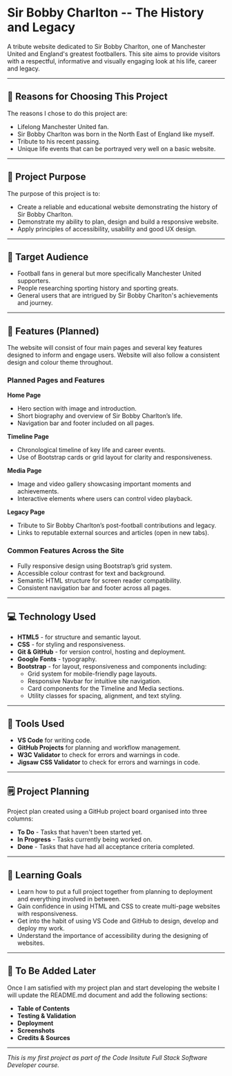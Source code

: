 # Sir Bobby Charlton -- The History and Legacy

A tribute website dedicated to Sir Bobby Charlton, one of Manchester United and England's greatest footballers.
This site aims to provide visitors with a respectful, informative and visually engaging look at his life, career and legacy.

---

## 💬 Reasons for Choosing This Project

The reasons I chose to do this project are:
- Lifelong Manchester United fan.
- Sir Bobby Charlton was born in the North East of England like myself.
- Tribute to his recent passing.
- Unique life events that can be portrayed very well on a basic website.

---

## 🎯 Project Purpose

The purpose of this project is to:
- Create a reliable and educational website demonstrating the history of Sir Bobby Charlton.
- Demonstrate my ability to plan, design and build a responsive website.
- Apply principles of accessibility, usability and good UX design.

---

## 👥 Target Audience

- Football fans in general but more specifically Manchester United supporters.
- People researching sporting history and sporting greats.
- General users that are intrigued by Sir Bobby Charlton's achievements and journey.

---

## 🧩 Features (Planned)

The website will consist of four main pages and several key features designed to inform and engage users. Website will also follow a consistent design and colour theme throughout.

### Planned Pages and Features

**Home Page**

- Hero section with image and introduction.
- Short biography and overview of Sir Bobby Charlton’s life.
- Navigation bar and footer included on all pages.

**Timeline Page**

- Chronological timeline of key life and career events.
- Use of Bootstrap cards or grid layout for clarity and responsiveness.

**Media Page**

- Image and video gallery showcasing important moments and achievements.
- Interactive elements where users can control video playback.

**Legacy Page**

- Tribute to Sir Bobby Charlton’s post-football contributions and legacy.
- Links to reputable external sources and articles (open in new tabs).

### Common Features Across the Site
- Fully responsive design using Bootstrap’s grid system.
- Accessible colour contrast for text and background.
- Semantic HTML structure for screen reader compatibility.
- Consistent navigation bar and footer across all pages.

---

## 💻 Technology Used

- **HTML5** - for structure and semantic layout.
- **CSS** - for styling and responsiveness.
- **Git & GitHub** - for version control, hosting and deployment.
- **Google Fonts** - typography.
- **Bootstrap** - for layout, responsiveness and components including:
  - Grid system for mobile-friendly page layouts.
  - Responsive Navbar for intuitive site navigation.
  - Card components for the Timeline and Media sections.
  - Utility classes for spacing, alignment, and text styling.

---

## 🧰 Tools Used

- **VS Code** for writing code.
- **GitHub Projects** for planning and workflow management.
- **W3C Validator** to check for errors and warnings in code.
- **Jigsaw CSS Validator** to check for errors and warnings in code.

---

## 🗒️ Project Planning

Project plan created using a GitHub project board organised into three columns:
- **To Do** - Tasks that haven't been started yet.
- **In Progress** - Tasks currently being worked on.
- **Done** - Tasks that have had all acceptance criteria completed.

---

## 🧠 Learning Goals

- Learn how to put a full project together from planning to deployment and everything involved in between.
- Gain confidence in using HTML and CSS to create multi-page websites with responsiveness.
- Get into the habit of using VS Code and GitHub to design, develop and deploy my work.
- Understand the importance of accessibility during the designing of websites.

---

## 🚧 To Be Added Later

Once I am satisfied with my project plan and start developing the website I will update the README.md document and add the following sections:
- **Table of Contents**
- **Testing & Validation**
- **Deployment**
- **Screenshots**
- **Credits & Sources**

---

*This is my first project as part of the Code Insitute Full Stack Software Developer course.*
